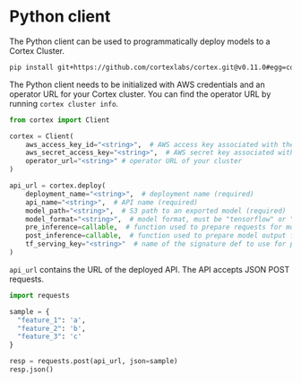 # Python client

The Python client can be used to programmatically deploy models to a Cortex Cluster.

<!-- CORTEX_VERSION_BRANCH_STABLE, e.g. v0.9.0 -->
```bash
pip install git+https://github.com/cortexlabs/cortex.git@v0.11.0#egg=cortex\&subdirectory=pkg/workloads/cortex/client
```

The Python client needs to be initialized with AWS credentials and an operator URL for your Cortex cluster. You can find the operator URL by running `cortex cluster info`.

```python
from cortex import Client

cortex = Client(
    aws_access_key_id="<string>",  # AWS access key associated with the account that the cluster is running on
    aws_secret_access_key="<string>",  # AWS secret key associated with the AWS access key
    operator_url="<string>" # operator URL of your cluster
)

api_url = cortex.deploy(
    deployment_name="<string>",  # deployment name (required)
    api_name="<string>",  # API name (required)
    model_path="<string>",  # S3 path to an exported model (required)
    model_format="<string>",  # model format, must be "tensorflow" or "onnx" (required)
    pre_inference=callable,  # function used to prepare requests for model input
    post_inference=callable,  # function used to prepare model output for response
    tf_serving_key="<string>"  # name of the signature def to use for prediction (required if your model has more than one signature def)
)
```

`api_url` contains the URL of the deployed API. The API accepts JSON POST requests.

```python
import requests

sample = {
  "feature_1": 'a',
  "feature_2": 'b',
  "feature_3": 'c'
}

resp = requests.post(api_url, json=sample)
resp.json()
```
